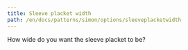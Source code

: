 ```yaml
---
title: Sleeve placket width
path: /en/docs/patterns/simon/options/sleeveplacketwidth
---
```


How wide do you want the sleeve placket to be?